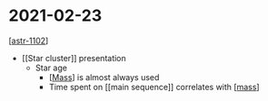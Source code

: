 # 2021-02-23

[[astr-1102]]

- [[Star cluster]] presentation
  - Star age
    - [[Mass]] is almost always used
    - Time spent on [[main sequence]] correlates with [[mass]]

[//begin]: # "Autogenerated link references for markdown compatibility"
[astr-1102]: astr-1102 "ASTR 1102 - Intro to Stars and Galaxies"
[mass]: mass "Mass"
[//end]: # "Autogenerated link references"
